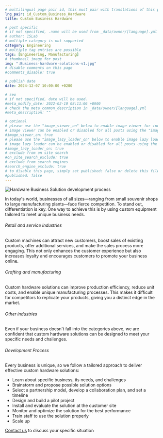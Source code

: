 ```yaml
---
# multilingual page pair id, this must pair with translations of this page. (This name must be unique)
lng_pair: id_Custom_Business_Hardware
title: Custom Business Hardware

# post specific
# if not specified, .name will be used from _data/owner/[language].yml
# author: 1SLab
# multiple category is not supported
category: Engineering
# multiple tag entries are possible
tags: [Engineering, Manufacturing]
# thumbnail image for post
img: ":Business-hardware-solutions-v1.jpg"
# disable comments on this page
#comments_disable: true

# publish date
date: 2024-12-07 10:00:00 +0200

# seo
# if not specified, date will be used.
#meta_modify_date: 2022-02-10 08:11:06 +0900
# check the meta_common_description in _data/owner/[language].yml
#meta_description: ""

# optional
# please use the "image_viewer_on" below to enable image viewer for individual pages or posts (_posts/ or [language]/_posts folders).
# image viewer can be enabled or disabled for all posts using the "image_viewer_posts: true" setting in _data/conf/main.yml.
#image_viewer_on: true
# please use the "image_lazy_loader_on" below to enable image lazy loader for individual pages or posts (_posts/ or [language]/_posts folders).
# image lazy loader can be enabled or disabled for all posts using the "image_lazy_loader_posts: true" setting in _data/conf/main.yml.
#image_lazy_loader_on: true
# exclude from on site search
#on_site_search_exclude: true
# exclude from search engines
#search_engine_exclude: true
# to disable this page, simply set published: false or delete this file
#published: false
---
```

![Hardware Business Solution development process](:Business-hardware-solutions-v1.jpg)

In today's world, businesses of all sizes—ranging from small souvenir shops to large manufacturing plants—face fierce competition. To stand out, differentiation is key. One way to achieve this is by using custom equipment tailored to meet unique business needs.

###### Retail and service industries
Custom machines can attract new customers, boost sales of existing products, offer additional services, and make the sales process more engaging. This not only enhances the customer experience but also increases loyalty and encourages customers to promote your business online.

###### Crafting and manufacturing
Custom hardware solutions can improve production efficiency, reduce unit costs, and enable unique manufacturing processes. This makes it difficult for competitors to replicate your products, giving you a distinct edge in the market.

###### Other industries
Even if your business doesn't fall into the categories above, we are confident that custom hardware solutions can be designed to meet your specific needs and challenges.

###### Development Process
Every business is unique, so we follow a tailored approach to deliver effective custom hardware solutions:

- Learn about specific business, its needs, and challenges
- Brainstorm and propose possible solution options
- Select a partnership model, develop a collaboration plan, and set a timeline
- Design and build a pilot project
- Install and evaluate the solution at the customer site
- Monitor and optimize the solution for the best performance
- Train staff to use the solution properly
- Scale up

[Contact us](/tabs/about) to discuss your specific situation